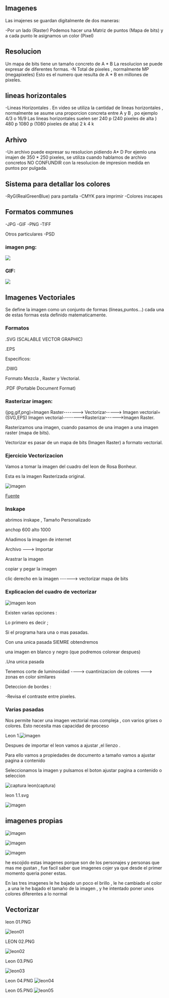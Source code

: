 ## Imagenes 
Las imajenes se guardan digitalmente de dos maneras:

-Por un lado (Raster) Podemos hacer una Matriz de puntos (Mapa de bits) y a cada punto le asignamos un color (Pixel)

## Resolucion
Un mapa de bits tiene un tamaño concreto de A * B 
La resolucion se puede expresar de diferentes formas.
-N Total de pixeles , normalmente MP (megapixeles)
Esto es el numero que resulta de A * B en millones de pixeles.

## lineas horizontales
-Lineas Horizontales . En video se utiliza la cantidad de lineas horizontales , normalmente se asume una proporcion concreta entre A y B , po ejemplo 4/3 o 16/9
Las lineas horizontales suelen ser 
240 p (240 pixeles de alta )
480 p 
1080 p (1080 pixeles de alta)
2 k 
4 k 

## Arhivo
-Un archivo puede expresar su resolucion pidiendo A* D 
Por ejemlo una imajen de 350 * 250 pixeles, se utiliza cuando hablamos de archivo concretos 
NO CONFUNDIR con la resolucion de impresion 
medida en puntos por pulgada.

## Sistema para detallar los colores 
 
-RyG(RealGreenBlue) para pantalla
-CMYK para imprimir 
-Colores inscapes


## Formatos communes 
 -JPG
 -GIF 
 -PNG
 -TIFF
 
 Otros particulares 
 -PSD
 
 
 ### imagen png:
 ![](https://www.footyrenders.com/render/ansu-fati-21.png)
 
 ### GIF:
 ![](https://1.bp.blogspot.com/-mSaKiXhGEP4/XbBFzwyTqkI/AAAAAAAAA38/ad94ZhjQ9KAYRUCiF1tKmySF8aRc4J_oQCLcBGAsYHQ/s1600/697b023b-64a5-49a0-8059-27b963453fb1.gif)
 
 ## Imagenes Vectoriales
  Se define la imagen como un conjunto de formas (lineas,puntos...) cada una de estas formas esta definido matematicamente.
  
  ### Formatos 
  .SVG (SCALABLE VECTOR GRAPHIC)
  
  .EPS 
  
  Especificos:
  
  .DWG 
 
  Formato Mezcla , Raster y Vectorial.
  
  .PDF (Portable Document Format)
  
  ### Rasterizar imagen:
 (jpg,gif,png)=Imagen Raster-------> Vectorizar-----> Imagen vectorial=(SVG,EPS)
 Imagen vectorial-------->Rasterizar------>Imagen Raster.
 
 Rasterizamos una imagen, cuando pasamos de una imagen a una imagen raster (mapa de bits).
 
 Vectorizar es pasar de un mapa de bits (Imagen Raster) a formato vectorial.
 
 
 ### Ejercicio Vectorizacion 
 
 Vamos a tomar la imagen del cuadro del leon de Rosa Bonheur.
 
 Esta es la imagen Rasterizada original.
 
 
 ![imagen](https://user-images.githubusercontent.com/90753272/138074710-53badcb6-dfa7-4d82-9460-6af0782a6536.png)
 
 [Fuente](https://www.museodelprado.es/coleccion/obra-de-arte/el-cid/19984271-9cb6-476d-8655-f012e1fec1bf)
 
### Inskape
abrimos inskape , Tamaño Personalizado

anchop 600 alto 1000

Añadimos la imagen de internet 

Archivo ---> Importar

Arastrar la imagen

copiar y pegar la imagen 

clic derecho en la imagen ------> vectorizar mapa de bits


### Explicacion del cuadro de vectorizar 

![imagen leon ](https://user-images.githubusercontent.com/90753272/138080528-ca0bf132-20bf-4fe4-8e2f-6913103fd397.png)

Existen varias opciones :

Lo primero es decir ;

 Si el programa hara una o mas pasadas.
 
 Con una unica pasada SIEMRE obtendremos 
 
 una imagen en blanco y negro (que podremos colorear despues)
 
 .Una unica pasada 
 
 Tenemos corte  de luminosidad ----> cuantinizacion de colores ---> zonas en color similares 
 
 Deteccion de bordes :
 
 -Revisa el contraste entre pixeles.
  
  
 ### Varias pasadas
 
 Nos permite hacer una imagen vectorial mas compleja , con varios grises o colores.
 Esto necesita mas capacidad de proceso
 
 Leon 1.![imagen](https://user-images.githubusercontent.com/90753272/138083031-43490172-6e75-4fe7-a316-5824001a6ab7.png)

Despues de importar el leon vamos a ajustar ,el lienzo .

Para ello vamos a propiedades de documento a tamaño vamos a ajustar pagina a contenido 

Seleccionamos la imagen y pulsamos el boton ajustar pagina a contenido o seleccion 

![captura leon ](https://user-images.githubusercontent.com/90753272/138083530-5c11df9f-0e2e-4274-9bbe-c51018ac87a3.png)(captura)



leon 1.1.svg


![imagen](https://user-images.githubusercontent.com/90753272/138084662-b1ac67a0-cfe6-4771-a8c9-017df7c15ea0.png)


## imagenes propias

![imagen](https://user-images.githubusercontent.com/90753272/138088706-a754a26b-7241-49d7-b39d-bce2005681e0.png)


![imagen](https://user-images.githubusercontent.com/90753272/138088837-c50b4961-8375-4001-a38d-97576181280d.png)


![imagen](https://user-images.githubusercontent.com/90753272/138089795-6d225515-eda5-4e4f-bf38-66540322ceca.png)

he escojido estas imagenes porque son de los personajes y personas que mas me gustan , fue facil saber que imagenes cojer ya que desde el primer momento queria poner estas.

En las tres imagenes le he bajado un poco el brillo , le he cambiado el color , a una le he bajado el tamaño de la imagen , y he intentado poner unos colores diferentes a lo normal

## Vectorizar

leon 01.PNG 

![leon01](https://user-images.githubusercontent.com/90753272/139020417-d0e8a117-88db-4299-8787-da6f038b4aa8.png)

LEON 02.PNG

![leon02](https://user-images.githubusercontent.com/90753272/139020630-4c17710a-5c86-437f-8406-f92592c287ae.png)

Leon 03.PNG

![leon03](https://user-images.githubusercontent.com/90753272/139020797-547c8fe9-d0ef-48ec-8b45-294559c5b3f1.png)

Leon 04.PNG
![leon04](https://user-images.githubusercontent.com/90753272/139020945-6171c4cc-64bd-4cda-b3cf-b68f9efed3e3.png)

Leon 05.PNG
![leon05](https://user-images.githubusercontent.com/90753272/139021099-9ee1e1c1-46ef-4227-bb32-ce9873a460ef.png)








